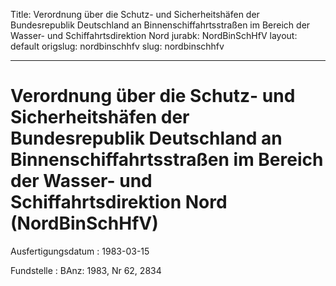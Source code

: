 Title: Verordnung über die Schutz- und Sicherheitshäfen der Bundesrepublik Deutschland
  an Binnenschiffahrtsstraßen im Bereich der Wasser- und Schiffahrtsdirektion Nord
jurabk: NordBinSchHfV
layout: default
origslug: nordbinschhfv
slug: nordbinschhfv

---

# Verordnung über die Schutz- und Sicherheitshäfen der Bundesrepublik Deutschland an Binnenschiffahrtsstraßen im Bereich der Wasser- und Schiffahrtsdirektion Nord (NordBinSchHfV)

Ausfertigungsdatum
:   1983-03-15

Fundstelle
:   BAnz: 1983, Nr 62, 2834

